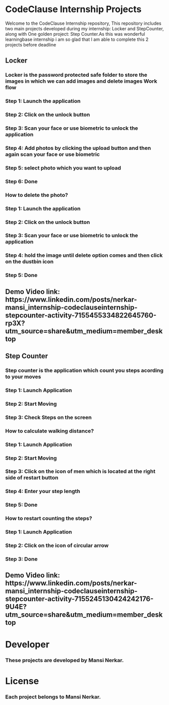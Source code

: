 <h1>CodeClause Internship Projects</h1>

Welcome to the CodeClause Internship repository, This repository includes two main projects developed during my internship: 
Locker and StepCounter, along with One golden project: Step Counter.As this was wonderful learningbase internship i am so glad that I am able to complete this 2 projects before deadline


<h2>Locker</h2>
  
<h3>Locker is the password protected safe folder to store the images in which we can add images and delete images
Work flow</h3>
<h3>Step 1: Launch the application</h3>
<h3>Step 2: Click on the unlock button</h3>
<h3>Step 3: Scan your face or use biometric to unlock the application</h3>
<h3>Step 4: Add photos by clicking the upload button and then again scan your face or use biometric</h3>
<h3>Step 5: select photo which you want to upload</h3>
<h3>Step 6: Done</h3>
<h3></h3>
<h3>How to delete the photo?</h3>
<h3>Step 1: Launch the application</h3>
<h3>Step 2: Click on the unlock button</h3>
<h3>Step 3: Scan your face or use biometric to unlock the application</h3>
<h3>Step 4: hold the image until delete option comes and then click on the dustbin icon</h3>
<h3>Step 5: Done</h3>

<h2>Demo Video link: <hrf>https://www.linkedin.com/posts/nerkar-mansi_internship-codeclauseinternship-stepcounter-activity-7155455334822645760-rp3X?utm_source=share&utm_medium=member_desktop</hrf></h2>


<h2>Step Counter</h2>
<h3>Step counter is the application which count you steps acording to your moves</h3>

<h3>Step 1: Launch Application</h3>
<h3>Step 2: Start Moving</h3>
<h3>Step 3: Check Steps on the screen</h3>
<h3></h3>
<h3>How to calculate walking distance?</h3>
<h3>Step 1: Launch Application</h3>
<h3>Step 2: Start Moving </h3>
<h3>Step 3: Click on the icon of men which is located at the right side of restart button</h3>
<h3>Step 4: Enter your step length </h3>
<h3>Step 5: Done</h3>
<h3></h3>
<h3>How to restart counting the steps?</h3>
<h3>Step 1: Launch Application</h3>
<h3>Step 2: Click on the icon of circular arrow</h3>
<h3>Step 3: Done</h3>

<h2>Demo Video link: <hrf>https://www.linkedin.com/posts/nerkar-mansi_internship-codeclauseinternship-stepcounter-activity-7155245130424242176-9U4E?utm_source=share&utm_medium=member_desktop</hrf></h2>

<h1>Developer</h1>
<h3>These projects are developed by Mansi Nerkar. </h3>

<h1>License</h1>
<h3>Each project belongs to Mansi Nerkar.</h3>

